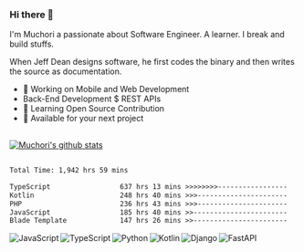 ### Hi there 👋  

I'm Muchori a passionate about Software Engineer. A learner. I break and build stuffs.

When Jeff Dean designs software, he first codes the binary and then writes the source as documentation.

* 📱 Working on Mobile and Web Development
*  Back-End Development $ REST APIs
* 📝 Learning Open Source Contribution
* 💌 Available for your next project

<!-- |  <a href="https://github.com/muchori/"><img align="center" src="https://github-readme-stats.vercel.app/api?username=Muchori&show_icons=true&include_all_commits=true&count_private=true&theme=buefy&hide_border=true" alt="Muchori's github stats" /></a> | <a               href="https://github.com/muchori/"><img align="center" src="https://github-readme-stats.vercel.app/api/top-langs/?username=Muchori&layout=compact&theme=buefy&hide_border=true" /></a> | 
| ------------- | ------------- |-->
##

 <a href="https://github.com/muchori/"><img align="center" src="https://github-readme-stats.vercel.app/api?username=Muchori&show_icons=true&include_all_commits=true&count_private=true&theme=buefy&hide_border=true" alt="Muchori's github stats" /></a>

##

<!--START_SECTION:waka-->

```txt
Total Time: 1,942 hrs 59 mins

TypeScript                 637 hrs 13 mins >>>>>>>>-----------------   32.80 %
Kotlin                     248 hrs 40 mins >>>----------------------   12.80 %
PHP                        236 hrs 43 mins >>>----------------------   12.18 %
JavaScript                 185 hrs 40 mins >>-----------------------   09.56 %
Blade Template             147 hrs 26 mins >>-----------------------   07.59 %
```

<!--END_SECTION:waka-->

<img align="left" alt="JavaScript" src="https://img.shields.io/badge/JavaScript-F7DF1E?style=for-the-badge&logo=javascript&logoColor=black"/>
<img align="left" alt="TypeScript" src="https://img.shields.io/badge/TypeScript-007ACC?style=for-the-badge&logo=typescript&logoColor=white"/>
<img align="left" alt="Python" src="https://img.shields.io/badge/Python-14354C?style=for-the-badge&logo=python&logoColor=white"/>
<img align="left" alt="Kotlin" src="https://img.shields.io/badge/kotlin-%230095D5.svg?style=for-the-badge&logo=kotlin&logoColor=white"/>
<img align="left" alt="Django" src="https://img.shields.io/badge/django-%23092E20.svg?style=for-the-badge&logo=django&logoColor=white" />
<img align="left" alt="FastAPI" src="https://img.shields.io/badge/FastAPI-005571?style=for-the-badge&logo=fastapi"/>




